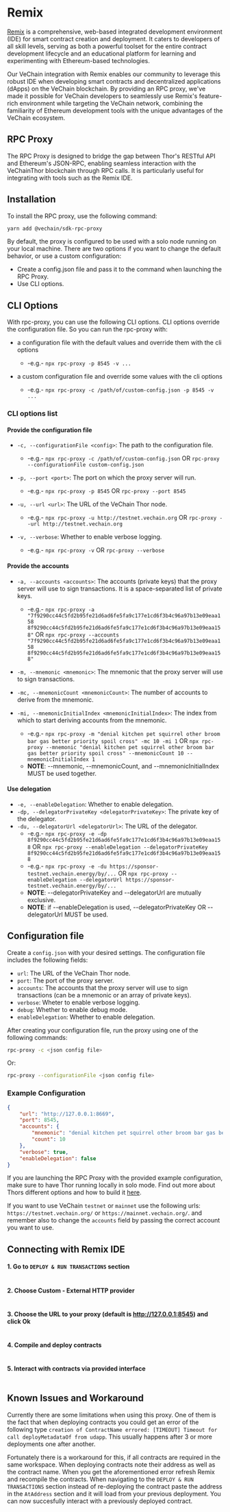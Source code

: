 # Remix

[Remix](https://remix-project.org/) is a comprehensive, web-based integrated development environment (IDE) for smart contract creation and deployment. It caters to developers of all skill levels, serving as both a powerful toolset for the entire contract development lifecycle and an educational platform for learning and experimenting with Ethereum-based technologies.

Our VeChain integration with Remix enables our community to leverage this robust IDE when developing smart contracts and decentralized applications (dApps) on the VeChain blockchain. By providing an RPC proxy, we've made it possible for VeChain developers to seamlessly use Remix's feature-rich environment while targeting the VeChain network, combining the familiarity of Ethereum development tools with the unique advantages of the VeChain ecosystem.

## RPC Proxy

The RPC Proxy is designed to bridge the gap between Thor's RESTful API and Ethereum's JSON-RPC, enabling seamless
interaction with the VeChainThor blockchain through RPC calls. It is particularly useful for integrating with tools such as the Remix IDE.

## Installation

To install the RPC proxy, use the following command:

```bash
yarn add @vechain/sdk-rpc-proxy
```

By default, the proxy is configured to be used with a solo node running on your local machine. There are two options if you want to change the default behavior, or use a custom configuration:
 - Create a config.json file and pass it to the command when launching the RPC Proxy.
 - Use CLI options.

## CLI Options

With rpc-proxy, you can use the following CLI options.
CLI options override the configuration file.
So you can run the rpc-proxy with:

- a configuration file with the default values and override them with the cli options
    - -e.g.- `npx rpc-proxy -p 8545 -v ...`

- a custom configuration file and override some values with the cli options
    - -e.g.- `npx rpc-proxy -c /path/of/custom-config.json -p 8545 -v ...`

### CLI options list

#### Provide the configuration file

- `-c, --configurationFile <config>`: The path to the configuration file.
    - -e.g.- `npx rpc-proxy -c /path/of/custom-config.json` OR `rpc-proxy --configurationFile custom-config.json`

- `-p, --port <port>`: The port on which the proxy server will run.
    - -e.g.- `npx rpc-proxy -p 8545` OR `rpc-proxy --port 8545`

- `-u, --url <url>`: The URL of the VeChain Thor node.
    - -e.g.- `npx rpc-proxy -u http://testnet.vechain.org` OR `rpc-proxy --url http://testnet.vechain.org`

- `-v, --verbose`: Whether to enable verbose logging.
    - -e.g.- `npx rpc-proxy -v` OR `rpc-proxy --verbose`

#### Provide the accounts

- `-a, --accounts <accounts>`: The accounts (private keys) that the proxy server will use to sign transactions. It is a
  space-separated list of private keys.
    - -e.g.- `npx rpc-proxy -a "7f9290cc44c5fd2b95fe21d6ad6fe5fa9c177e1cd6f3b4c96a97b13e09eaa158 8f9290cc44c5fd2b95fe21d6ad6fe5fa9c177e1cd6f3b4c96a97b13e09eaa158"`
    OR `npx rpc-proxy --accounts "7f9290cc44c5fd2b95fe21d6ad6fe5fa9c177e1cd6f3b4c96a97b13e09eaa158 8f9290cc44c5fd2b95fe21d6ad6fe5fa9c177e1cd6f3b4c96a97b13e09eaa158"`

- `-m, --mnemonic <mnemonic>`: The mnemonic that the proxy server will use to sign transactions.
- `-mc, --mnemonicCount <mnemonicCount>`: The number of accounts to derive from the mnemonic.
- `-mi, --mnemonicInitialIndex <mnemonicInitialIndex>`: The index from which to start deriving accounts from the
  mnemonic.
    - -e.g.- `npx rpc-proxy -m "denial kitchen pet squirrel other broom bar gas better priority spoil cross" -mc 10 -mi 1`
      OR `npx rpc-proxy --mnemonic "denial kitchen pet squirrel other broom bar gas better priority spoil cross" --mnemonicCount 10 --mnemonicInitialIndex 1`
    - **NOTE**: --mnemonic, --mnemonicCount, and --mnemonicInitialIndex MUST be used together.

#### Use delegation

- `-e, --enableDelegation`: Whether to enable delegation.
- `-dp, --delegatorPrivateKey <delegatorPrivateKey>`: The private key of the delegator.
- `-du, --delegatorUrl <delegatorUrl>`: The URL of the delegator.
    - -e.g.- `npx rpc-proxy -e -dp 8f9290cc44c5fd2b95fe21d6ad6fe5fa9c177e1cd6f3b4c96a97b13e09eaa158`
      OR `npx rpc-proxy --enableDelegation --delegatorPrivateKey 8f9290cc44c5fd2b95fe21d6ad6fe5fa9c177e1cd6f3b4c96a97b13e09eaa158`
    - -e.g.- `npx rpc-proxy -e -du https://sponsor-testnet.vechain.energy/by/...`
      OR `npx rpc-proxy --enableDelegation --delegatorUrl https://sponsor-testnet.vechain.energy/by/...`
    - **NOTE**: --delegatorPrivateKey and --delegatorUrl are mutually exclusive.
    - **NOTE**: if --enableDelegation is used, --delegatorPrivateKey OR --delegatorUrl MUST be used.

## Configuration file

Create a `config.json` with your desired settings. The configuration file includes the following fields:

* `url`: The URL of the VeChain Thor node.
* `port`: The port of the proxy server.
* `accounts`: The accounts that the proxy server will use to sign transactions (can be a mnemonic or an array of private keys).
* `verbose`: Wheter to enable verbose logging.
* `debug`: Whether to enable debug mode.
* `enableDelegation`: Whether to enable delegation.

After creating your configuration file, run the proxy using one of the following commands:

```bash
rpc-proxy -c <json config file>
```

Or:

```bash
rpc-proxy --configurationFile <json config file>
```

### Example Configuration

```json
{
    "url": "http://127.0.0.1:8669",
    "port": 8545,
    "accounts": {
        "mnemonic": "denial kitchen pet squirrel other broom bar gas better priority spoil cross",
        "count": 10
    },
    "verbose": true,
    "enableDelegation": false
}
```

If you are launching the RPC Proxy with the provided example configuration, make sure to have Thor running locally in solo mode. Find out more about Thors different options and how to build it [here](https://github.com/vechain/thor).

If you want to use VeChain `testnet` or `mainnet` use the following urls: `https://testnet.vechain.org/` or `https://mainnet.vechain.org/`. and remember also to change the `accounts` field by passing the correct account you want to use.

## Connecting with Remix IDE

#### 1. Go to `DEPLOY & RUN TRANSACTIONS` section

<figure><img src="../../.gitbook/assets/deploy_run_trxs (1).png" alt=""><figcaption></figcaption></figure>

#### 2. Choose Custom - External HTTP provider

<figure><img src="../../.gitbook/assets/external_http_provider.png" alt=""><figcaption></figcaption></figure>

#### 3. Choose the URL to your proxy (default is http://127.0.0.1:8545) and click Ok

<figure><img src="../../.gitbook/assets/set_proxy.png" alt=""><figcaption></figcaption></figure>

#### 4. Compile and deploy contracts

<figure><img src="../../.gitbook/assets/compile_deploy.png" alt=""><figcaption></figcaption></figure>

#### 5. Interact with contracts via provided interface

<figure><img src="../../.gitbook/assets/interact.png" alt=""><figcaption></figcaption></figure>

## Known Issues and Workaround

Currently there are some limitations when using this proxy. One of them is the fact that when deploying contracts you could get an error of the following type `creation of ContractName errored: [TIMEOUT] Timeout for call deployMetadataOf from udapp`. This usually happens after 3 or more deployments one after another.

Fortunately there is a workaround for this, if all contracts are required in the same workspace. When deploying contracts note their address as well as the contract name. When you get the aforementioned error refresh Remix and recompile the contracts. When navigating to the `DEPLOY & RUN TRANSACTIONS` section instead of re-deploying the contract paste the address in the `AtAddress` section and it will load from your previous deployment. You can now succesfully interact with a previously deployed contract.

<figure><img src="../../.gitbook/assets/workaround.png" alt=""><figcaption></figcaption></figure>
